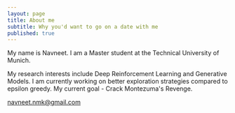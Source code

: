 ```yaml
---
layout: page
title: About me
subtitle: Why you'd want to go on a date with me
published: true
---
```


My name is Navneet. I am a Master student at the Technical University of Munich.

My research interests include Deep Reinforcement Learning and Generative Models.
I am currently working on better exploration strategies compared to epsilon greedy.
My current goal - Crack Montezuma's Revenge.

navneet.nmk@gmail.com



